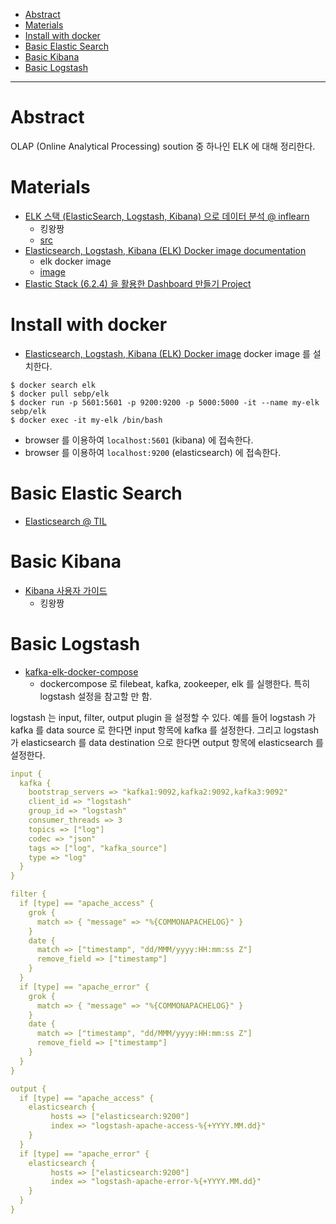 - [Abstract](#abstract)
- [Materials](#materials)
- [Install with docker](#install-with-docker)
- [Basic Elastic Search](#basic-elastic-search)
- [Basic Kibana](#basic-kibana)
- [Basic Logstash](#basic-logstash)

----

# Abstract

OLAP (Online Analytical Processing) soution 중 하나인 ELK 에 대해 정리한다.

# Materials

* [ELK 스택 (ElasticSearch, Logstash, Kibana) 으로 데이터 분석 @ inflearn](https://www.inflearn.com/course/elk-%EC%8A%A4%ED%83%9D-%EB%8D%B0%EC%9D%B4%ED%84%B0-%EB%B6%84%EC%84%9D/lecture/5506)
  * 킹왕짱
  * [src](https://github.com/minsuk-heo/BigData)
* [Elasticsearch, Logstash, Kibana (ELK) Docker image documentation](https://elk-docker.readthedocs.io/)
  * elk docker image
  * [image](https://hub.docker.com/r/sebp/elk)
* [Elastic Stack (6.2.4) 을 활용한 Dashboard 만들기 Project](https://github.com/higee/elastic)

# Install with docker

* [Elasticsearch, Logstash, Kibana (ELK) Docker image](https://hub.docker.com/r/sebp/elk) docker image 를 설치한다.

```console
$ docker search elk
$ docker pull sebp/elk
$ docker run -p 5601:5601 -p 9200:9200 -p 5000:5000 -it --name my-elk sebp/elk
$ docker exec -it my-elk /bin/bash
```

* browser 를 이용하여 `localhost:5601` (kibana) 에 접속한다.
* browser 를 이용하여 `localhost:9200` (elasticsearch) 에 접속한다.

# Basic Elastic Search

* [Elasticsearch @ TIL](/elasticsearch/README.md)

# Basic Kibana

* [Kibana 사용자 가이드](https://www.elastic.co/guide/kr/kibana/current/index.html)
  * 킹왕짱

# Basic Logstash

* [kafka-elk-docker-compose](https://github.com/sermilrod/kafka-elk-docker-compose)
  * dockercompose 로 filebeat, kafka, zookeeper, elk 를 실행한다. 특히 logstash 설정을 참고할 만 함.

logstash 는 input, filter, output plugin 을 설정할 수 있다. 예를 들어 logstash 가 kafka 를 data source 로 한다면 input 항목에 kafka 를 설정한다. 그리고 logstash 가 elasticsearch 를 data destination 으로 한다면 output 항목에 elasticsearch 를 설정한다.

```yml
input {
  kafka {
    bootstrap_servers => "kafka1:9092,kafka2:9092,kafka3:9092"
    client_id => "logstash"
    group_id => "logstash"
    consumer_threads => 3
    topics => ["log"]
    codec => "json"
    tags => ["log", "kafka_source"]
    type => "log"
  }
}

filter {
  if [type] == "apache_access" {
    grok {
      match => { "message" => "%{COMMONAPACHELOG}" }
    }
    date {
      match => ["timestamp", "dd/MMM/yyyy:HH:mm:ss Z"]
      remove_field => ["timestamp"]
    }
  }
  if [type] == "apache_error" {
    grok {
      match => { "message" => "%{COMMONAPACHELOG}" }
    }
    date {
      match => ["timestamp", "dd/MMM/yyyy:HH:mm:ss Z"]
      remove_field => ["timestamp"]
    }
  }
}

output {
  if [type] == "apache_access" {
    elasticsearch {
         hosts => ["elasticsearch:9200"]
         index => "logstash-apache-access-%{+YYYY.MM.dd}"
    }
  }
  if [type] == "apache_error" {
    elasticsearch {
         hosts => ["elasticsearch:9200"]
         index => "logstash-apache-error-%{+YYYY.MM.dd}"
    }
  }
}
```
